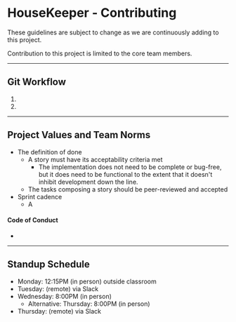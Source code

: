 # HouseKeeper - Contributing

These guidelines are subject to change as we are continuously adding to this project.

Contribution to this project is limited to the core team members.

---

## Git Workflow
1. 
2.

---

## Project Values and Team Norms
- The definition of done
  - A story must have its acceptability criteria met
    - The implementation does not need to be complete or bug-free, but it does need to be functional to the extent that it doesn't inhibit development down the line.
  - The tasks composing a story should be peer-reviewed and accepted
- Sprint cadence
  - A 

#### Code of Conduct
- 

---

## Standup Schedule
- Monday: 12:15PM (in person) outside classroom
- Tuesday: 	(remote) via Slack
- Wednesday: 8:00PM (in person) 
	* Alternative: Thursday: 8:00PM (in person)
- Thursday: 	(remote) via Slack



